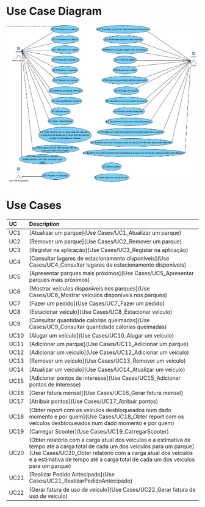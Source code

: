 # Use Case Diagram

![UCD.png](UCD.png)

# Use Cases
| UC  | Description                                                               |                   
|:----|:------------------------------------------------------------------------|
| UC1 | [Atualizar um parque](Use Cases/UC1_Atualizar um parque)  |
| UC2 | [Remover um parque](Use Cases/UC2_Remover um parque)|
| UC3 | [Registar na aplicação](Use Cases/UC3_Registar na aplicação)|
| UC4 | [Consultar lugares de estacionamento disponíveis](Use Cases/UC4_Consultar lugares de estacionamento disponíveis)|
| UC5 | [Apresentar parques mais próximos](Use Cases/UC5_Apresentar parques mais próximos)|
| UC6 | [Mostrar veículos disponíveis nos parques](Use Cases/UC6_Mostrar veículos disponíveis nos parques)|
| UC7 | [Fazer um pedido](Use Cases/UC7_Fazer um pedido)|
| UC8 | [Estacionar veículo](Use Cases/UC8_Estacionar veículo)|
| UC9 | [Consultar quantidade calorias queimadas](Use Cases/UC9_Consultar quantidade calorias queimadas)|
| UC10 | [Alugar um veículo](Use Cases/UC10_Alugar um veículo)|
| UC11 | [Adicionar um parque](Use Cases/UC11_Adicionar um parque)|
| UC12 | [Adicionar um veículo](Use Cases/UC12_Adicionar um veículo)|
| UC13 | [Remover um veículo](Use Cases/UC13_Remover um veículo)|
| UC14 | [Atualizar um veículo](Use Cases/UC14_Atualizar um veículo)|
| UC15 | [Adicionar pontos de interesse](Use Cases/UC15_Adicionar pontos de interesse)|
| UC16 | [Gerar fatura mensal](Use Cases/UC16_Gerar fatura mensal)|
|UC17 | [Atribuir pontos](Use Cases/UC17_Atribuir pontos)|
| UC18 | [Obter report com os veículos desbloqueados num dado momento e por quem](Use Cases/UC18_Obter report com os veículos desbloqueados num dado momento e por quem)|
| UC19 | [Carregar Scooter](Use Cases/UC19_CarregarScooter)|
| UC20 | [Obter relatório com a carga atual dos veículos e a estimativa de tempo até à carga total de cada um dos veículos para um parque](Use Cases/UC20_Obter relatório com a carga atual dos veículos e a estimativa de tempo até à carga total de cada um dos veículos para um parque)|
| UC21 | [Realizar Pedido Antecipado](Use Cases/UC21_RealizarPedidoAntecipado)|
| UC22 | [Gerar fatura de uso de veículo](Use Cases/UC22_Gerar fatura de uso de veiculo)|
